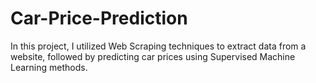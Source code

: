 # Car-Price-Prediction
In this project, I utilized Web Scraping techniques to extract data from a website, followed by predicting car prices using Supervised Machine Learning methods.

